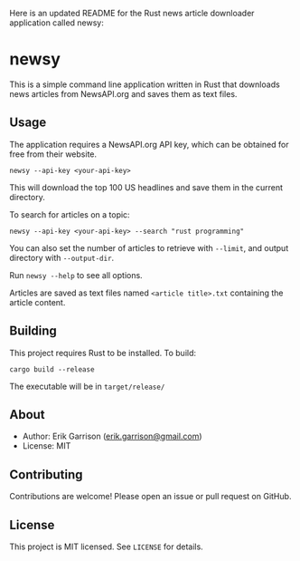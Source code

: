 Here is an updated README for the Rust news article downloader application called newsy:

# newsy

This is a simple command line application written in Rust that downloads news articles from NewsAPI.org and saves them as text files.

## Usage

The application requires a NewsAPI.org API key, which can be obtained for free from their website.

```
newsy --api-key <your-api-key> 
```

This will download the top 100 US headlines and save them in the current directory. 

To search for articles on a topic:

```
newsy --api-key <your-api-key> --search "rust programming"
```

You can also set the number of articles to retrieve with `--limit`, and output directory with `--output-dir`.

Run `newsy --help` to see all options.

Articles are saved as text files named `<article title>.txt` containing the article content.

## Building

This project requires Rust to be installed. To build:

```
cargo build --release
```

The executable will be in `target/release/`

## About 

- Author: Erik Garrison (erik.garrison@gmail.com)
- License: MIT

## Contributing

Contributions are welcome! Please open an issue or pull request on GitHub. 

## License

This project is MIT licensed. See `LICENSE` for details.
